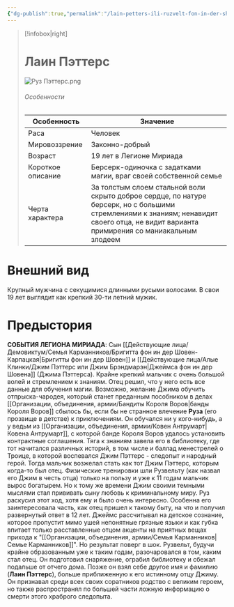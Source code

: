 ```yaml
---
{"dg-publish":true,"permalink":"/lain-petters-ili-ruzvelt-fon-in-der-shoven/","dgPassFrontmatter":true}
---
```


> [!infobox|right]
> # Лаин Пэттерс
> ![Руз Пэттерс.png](/img/user/%D0%98%D0%B7%D0%BE%D0%B1%D1%80%D0%B0%D0%B6%D0%B5%D0%BD%D0%B8%D1%8F/%D0%A0%D1%83%D0%B7%20%D0%9F%D1%8D%D1%82%D1%82%D0%B5%D1%80%D1%81.png)
> ###### Особенности
> | Особенность | Значение |
> | ---- | ---- |
> | Раса | Человек|
> | Мировоззрение | Законно-добрый |
> | Возраст |19 лет в Легионе Мириада|
> | Короткое описание |Берсерк-одиночка с задатками магии, враг своей собственной семье |
> | Черта характера |За толстым слоем стальной воли скрыто доброе сердце, по натуре берсерк, но с большими стремлениями к знаниям; ненавидит своего отца, не видит варианта примирения со маниакальным злодеем|

# Внешний вид

Крупный мужчина с секущимися длинными русыми волосами. В свои 19 лет выглядит как крепкий 30-ти летний мужик.

# Предыстория

**СОБЫТИЯ ЛЕГИОНА МИРИАДА**:
Сын [[Действующие лица/Демовиктум/Семья Карманников/Бригитта фон ин дер Шовен-Карпацкая\|Бригитты фон ин дер Шовен]] и [[Действующие лица/Алые Клинки/Джим Пэттерс или Джим Брэндмарэн\|Джеймса фон ин дер Шовена]] (Джима Пэттерса). Крайне крепкий мальчик с очень большой волей и стремлением к знаниям. Отец решил, что у него есть все данные для обучения магии. Возможно, желание Джима обучить отпрыска-чародея, который станет преданным пособником в делах [[Организации, объединения, армии/Бандиты Короля Воров\|банды Короля Воров]] сбылось бы, если бы не странное влечение **Руза** (его прозвище в детстве) к приключениям. Он обучался ни у кого-нибудь, а у ведьм из [[Организации, объединения, армии/Ковен Антрумарт\|Ковена Антрумарт]], с которой банде Короля Воров удалось установить контрактные соглашения. Тяга к знаниям завела его в библиотеку, где тот начитался различных историй, в том числе и баллад менестрелей о Троице, в которой воспевался Джим Пэттерс - следопыт и народный герой. Тогда мальчик возжелал стать как тот Джим Пэттерс, которым когда-то был отец. Физические тренировки шли Рузвельту (как назвал его Джим в честь отца) только на пользу и уже к 11 годам мальчик вырос богатырем. Но к тому же времени Джим своими темными мыслями стал прививать сыну любовь к криминальному миру. Руз раскусил этот ход, хотя ему и было очень интересно. Особенна его заинтересовала часть, как отец пришел к такому быту, на что и получил развернутый ответ в 12 лет. Джеймс рассчитывал на детское сознание, которое пропустит мимо ушей непонятные грязные языки и как губка впитает только расставленные отцом акценты на приятных вещах прихода к "[[Организации, объединения, армии/Семья Карманников\|Семье Карманников]]". Но результат поверг в шок. Рузвельт, будучи крайне образованным уже к таким годам, разочаровался в том, каким стал отец. Он подготовил снаряжение, ограбил библиотеку и сбежал подальше от отчего дома. Позже он взял себе другое имя и фамилию (**Лаин Пэттерс**), больше приближенную к его истинному отцу Джиму. Он признавал среди всех своих соратников родство с великим героем, но также распространял по большей части ложную информацию о смерти этого храброго следопыта. 

